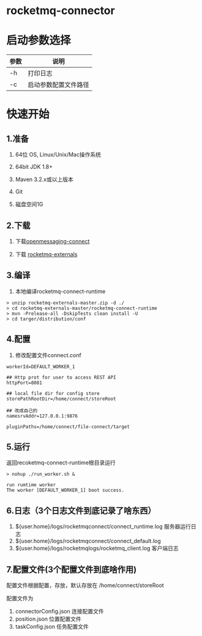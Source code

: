 # rocketmq-connector 

# 启动参数选择


参数 | 说明
---|---
-h| 打印日志
-c | 启动参数配置文件路径

# 快速开始

## 1.准备

1. 64位  OS, Linux/Unix/Mac操作系统

2. 64bit JDK 1.8+

3. Maven 3.2.x或以上版本

4. Git

5. 磁盘空间1G


## 2.下载

1. 下载[openmessaging-connect](https://github.com/openmessaging/openmessaging-connect/archive/master.zip)

2. 下载 [rocketmq-externals](https://github.com/apache/rocketmq-externals/archive/master.zip)
 
## 3.编译

1. 本地编译rocketmq-connect-runtime

```
> unzip rocketmq-externals-master.zip -d ./
> cd rocketmq-externals-master/rocketmq-connect-runtime
> mvn -Prelease-all -DskipTests clean install -U
> cd targer/distribution/conf
```

## 4.配置

1. 修改配置文件connect.conf


```
workerId=DEFAULT_WORKER_1

## Http prot for user to access REST API
httpPort=8081

## local file dir for config store
storePathRootDir=/home/connect/storeRoot

## 改成自己的
namesrvAddr=127.0.0.1:9876  

pluginPaths=/home/connect/file-connect/target
``` 

## 5.运行

返回recoketmq-connect-runtime根目录运行
```
> nohup ./run_worker.sh &

run rumtime worker
The worker [DEFAULT_WORKER_1] boot success.
```

## 6.日志（3个日志文件到底记录了啥东西）

1. ${user.home}/logs/rocketmqconnect/connect_runtime.log 服务器运行日志
2. ${user.home}/logs/rocketmqconnect/connect_default.log 
3. ${user.home}/logs/rocketmqlogs/rocketmq_client.log 客户端日志

## 7.配置文件(3个配置文件到底啥作用)

配置文件根据配置，存放，默认存放在 /home/connect/storeRoot

配置文件为 
1. connectorConfig.json 连接配置文件
2. position.json 位置配置文件
3. taskConfig.json 任务配置文件


